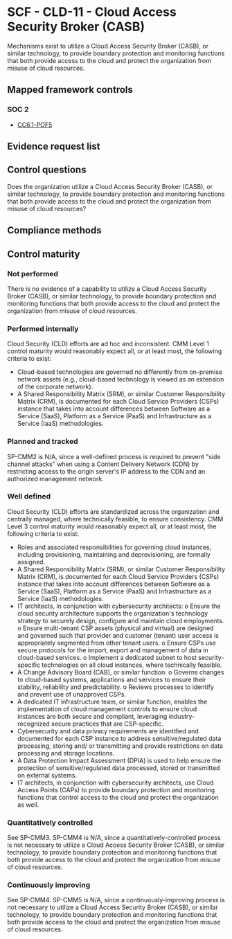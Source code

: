 # SCF - CLD-11 - Cloud Access Security Broker (CASB)
Mechanisms exist to utilize a Cloud Access Security Broker (CASB), or similar technology, to provide boundary protection and monitoring functions that both provide access to the cloud and protect the organization from misuse of cloud resources.
## Mapped framework controls
### SOC 2
- [CC6.1-POF5](../soc2/cc61-pof5.md)

## Evidence request list


## Control questions
Does the organization utilize a Cloud Access Security Broker (CASB), or similar technology, to provide boundary protection and monitoring functions that both provide access to the cloud and protect the organization from misuse of cloud resources?

## Compliance methods


## Control maturity
### Not performed
There is no evidence of a capability to utilize a Cloud Access Security Broker (CASB), or similar technology, to provide boundary protection and monitoring functions that both provide access to the cloud and protect the organization from misuse of cloud resources.

### Performed internally
Cloud Security (CLD) efforts are ad hoc and inconsistent. CMM Level 1 control maturity would reasonably expect all, or at least most, the following criteria to exist:
- Cloud-based technologies are governed no differently from on-premise network assets (e.g., cloud-based technology is viewed as an extension of the corporate network).
- A Shared Responsibility Matrix (SRM), or similar Customer Responsibility Matrix (CRM), is documented for each Cloud Service Providers (CSPs) instance that takes into account differences between Software as a Service (SaaS), Platform as a Service (PaaS) and Infrastructure as a Service (IaaS) methodologies.

### Planned and tracked
SP-CMM2 is N/A, since a well-defined process is required to prevent "side channel attacks" when using a Content Delivery Network (CDN) by restricting access to the origin server's IP address to the CDN and an authorized management network.

### Well defined
Cloud Security (CLD) efforts are standardized across the organization and centrally managed, where technically feasible, to ensure consistency. CMM Level 3 control maturity would reasonably expect all, or at least most, the following criteria to exist:
- Roles and associated responsibilities for governing cloud instances, including provisioning, maintaining and deprovisioning, are formally assigned.
- A Shared Responsibility Matrix (SRM), or similar Customer Responsibility Matrix (CRM), is documented for each Cloud Service Providers (CSPs) instance that takes into account differences between Software as a Service (SaaS), Platform as a Service (PaaS) and Infrastructure as a Service (IaaS) methodologies.
- IT architects, in conjunction with cybersecurity architects:
o	Ensure the cloud security architecture supports the organization's technology strategy to securely design, configure and maintain cloud employments.
o	Ensure multi-tenant CSP assets (physical and virtual) are designed and governed such that provider and customer (tenant) user access is appropriately segmented from other tenant users.
o	Ensure CSPs use secure protocols for the import, export and management of data in cloud-based services.
o	Implement a dedicated subnet to host security-specific technologies on all cloud instances, where technically feasible.
- A Change Advisory Board (CAB), or similar function:
o	Governs changes to cloud-based systems, applications and services to ensure their stability, reliability and predictability.
o	Reviews processes to identify and prevent use of unapproved CSPs.
- A dedicated IT infrastructure team, or similar function, enables the implementation of cloud management controls to ensure cloud instances are both secure and compliant, leveraging industry-recognized secure practices that are CSP-specific.
- Cybersecurity and data privacy requirements are identified and documented for each CSP instance to address sensitive/regulated data processing, storing and/ or transmitting and provide restrictions on data processing and storage locations.
- A Data Protection Impact Assessment (DPIA) is used to help ensure the protection of sensitive/regulated data processed, stored or transmitted on external systems.
- IT architects, in conjunction with cybersecurity architects, use Cloud Access Points (CAPs) to provide boundary protection and monitoring functions that control access to the cloud and protect the organization as well.

### Quantitatively controlled
See SP-CMM3. SP-CMM4 is N/A, since a quantitatively-controlled process is not necessary to utilize a Cloud Access Security Broker (CASB), or similar technology, to provide boundary protection and monitoring functions that both provide access to the cloud and protect the organization from misuse of cloud resources.

### Continuously improving
See SP-CMM4. SP-CMM5 is N/A, since a continuously-improving process is not necessary to utilize a Cloud Access Security Broker (CASB), or similar technology, to provide boundary protection and monitoring functions that both provide access to the cloud and protect the organization from misuse of cloud resources.
